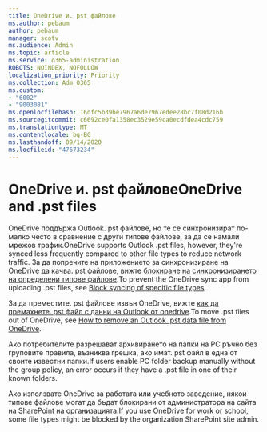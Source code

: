 ```yaml
---
title: OneDrive и. pst файлове
ms.author: pebaum
author: pebaum
manager: scotv
ms.audience: Admin
ms.topic: article
ms.service: o365-administration
ROBOTS: NOINDEX, NOFOLLOW
localization_priority: Priority
ms.collection: Adm_O365
ms.custom:
- "6002"
- "9003081"
ms.openlocfilehash: 16dfc5b39be7967a6de7967edee28bc7f08d216b
ms.sourcegitcommit: c6692ce0fa1358ec3529e59ca0ecdfdea4cdc759
ms.translationtype: MT
ms.contentlocale: bg-BG
ms.lasthandoff: 09/14/2020
ms.locfileid: "47673234"
---
```

# <a name="onedrive-and-pst-files"></a><span data-ttu-id="f62d9-102">OneDrive и. pst файлове</span><span class="sxs-lookup"><span data-stu-id="f62d9-102">OneDrive and .pst files</span></span> 

<span data-ttu-id="f62d9-103">OneDrive поддържа Outlook. pst файлове, но те се синхронизират по-малко често в сравнение с други типове файлове, за да се намали мрежов трафик.</span><span class="sxs-lookup"><span data-stu-id="f62d9-103">OneDrive supports Outlook .pst files, however, they're synced less frequently compared to other file types to reduce network traffic.</span></span> <span data-ttu-id="f62d9-104">За да попречите на приложението за синхронизиране на OneDrive да качва. pst файлове, вижте [блокиране на синхронизирането на определени типове файлове](https://docs.microsoft.com/onedrive/block-file-types).</span><span class="sxs-lookup"><span data-stu-id="f62d9-104">To prevent the OneDrive sync app from uploading .pst files, see [Block syncing of specific file types](https://docs.microsoft.com/onedrive/block-file-types).</span></span> 

<span data-ttu-id="f62d9-105">За да преместите. pst файлове извън OneDrive, вижте [как да премахнете. pst файл с данни на Outlook от onedrive](https://support.microsoft.com/office/how-to-remove-an-outlook-pst-data-file-from-onedrive-b6b9e522-59bd-40f7-949f-168d0aa9b38e).</span><span class="sxs-lookup"><span data-stu-id="f62d9-105">To move .pst files out of OneDrive, see [How to remove an Outlook .pst data file from OneDrive](https://support.microsoft.com/office/how-to-remove-an-outlook-pst-data-file-from-onedrive-b6b9e522-59bd-40f7-949f-168d0aa9b38e).</span></span> 

<span data-ttu-id="f62d9-106">Ако потребителите разрешават архивирането на папки на PC ръчно без груповите правила, възниква грешка, ако имат. pst файл в една от своите известни папки.</span><span class="sxs-lookup"><span data-stu-id="f62d9-106">If users enable PC folder backup manually without the group policy, an error occurs if they have a .pst file in one of their known folders.</span></span>

<span data-ttu-id="f62d9-107">Ако използвате OneDrive за работата или учебното заведение, някои типове файлове могат да бъдат блокирани от администратора на сайта на SharePoint на организацията.</span><span class="sxs-lookup"><span data-stu-id="f62d9-107">If you use OneDrive for work or school, some file types might be blocked by the organization SharePoint site admin.</span></span>
